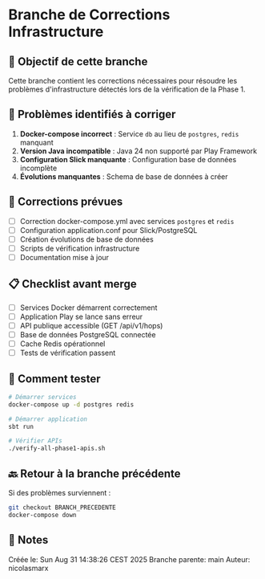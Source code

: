 # Branche de Corrections Infrastructure

## 🎯 Objectif de cette branche
Cette branche contient les corrections nécessaires pour résoudre les problèmes d'infrastructure détectés lors de la vérification de la Phase 1.

## 🐛 Problèmes identifiés à corriger
1. **Docker-compose incorrect** : Service `db` au lieu de `postgres`, `redis` manquant
2. **Version Java incompatible** : Java 24 non supporté par Play Framework
3. **Configuration Slick manquante** : Configuration base de données incomplète
4. **Évolutions manquantes** : Schema de base de données à créer

## 🔧 Corrections prévues
- [ ] Correction docker-compose.yml avec services `postgres` et `redis`
- [ ] Configuration application.conf pour Slick/PostgreSQL
- [ ] Création évolutions de base de données
- [ ] Scripts de vérification infrastructure
- [ ] Documentation mise à jour

## 📋 Checklist avant merge
- [ ] Services Docker démarrent correctement
- [ ] Application Play se lance sans erreur
- [ ] API publique accessible (GET /api/v1/hops)
- [ ] Base de données PostgreSQL connectée
- [ ] Cache Redis opérationnel
- [ ] Tests de vérification passent

## 🔄 Comment tester
```bash
# Démarrer services
docker-compose up -d postgres redis

# Démarrer application
sbt run

# Vérifier APIs
./verify-all-phase1-apis.sh
```

## 🔙 Retour à la branche précédente
Si des problèmes surviennent :
```bash
git checkout BRANCH_PRECEDENTE
docker-compose down
```

## 📝 Notes
Créée le: Sun Aug 31 14:38:26 CEST 2025
Branche parente: main
Auteur: nicolasmarx
